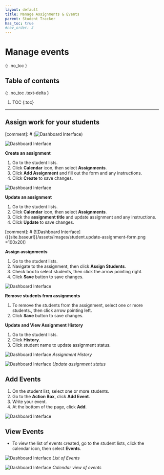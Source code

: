 ```yaml
---
layout: default
title: Manage Assignments & Events
parent: Student Tracker
has_toc: true
#nav_order: 3
---
```


# Manage events

{: .no_toc }

## Table of contents
{: .no_toc .text-delta }

1. TOC
{:toc}

---

## Assign work for your students

[comment]: # (![Dashboard Interface]({{site.baseurl}}/assets/images/student.event-assignments.png))

![Dashboard Interface]({{site.baseurl}}/assets/images/student.assignment-list.png)

**Create an assignment**
1. Go to the student lists.
2. Click **Calendar** icon, then select **Assignments**.
3. Click **Add Assignment** and fill out the form and any instructions.
4. Click **Create** to save changes.

![Dashboard Interface]({{site.baseurl}}/assets/images/student.create-assignment-form.png)

**Update an assignment**
1. Go to the student lists.
2. Click **Calendar** icon, then select **Assignments**.
3. Click the **assignment title** and update assignment and any instructions.
4. Click **Update** to save changes.

[comment]: # (![Dashboard Interface]({{site.baseurl}}/assets/images/student.update-assignment-form.png =100x20))

**Assign assignments**
1. Go to the student lists.
2. Navigate to the assignment, then click **Assign Students**.
3. Check box to select students, then click the arrow pointing right.
4. Click **Save** button to save changes.

![Dashboard Interface]({{site.baseurl}}/assets/images/student.assign-assignment-form.png)

**Remove students from assignments**
1. To remove the students from the assignment, select one or more students., then click arrow pointing left.
2. Click **Save** button to save changes.


**Update and View Assignment History**
1. Go to the student lists.
2. Click **History**.
3. Click student name to update assignment status.

![Dashboard Interface]({{site.baseurl}}/assets/images/student.assignment-history.png)
*Assignment History*

![Dashboard Interface]({{site.baseurl}}/assets/images/student.assignment-update-status.png)
*Update assignment status*

## Add Events
1. On the student list, select one or more students.
2. Go to the **Action Box**, click **Add Event**.
3. Write your event.
4. At the bottom of the page, click **Add**.

![Dashboard Interface]({{site.baseurl}}/assets/images/student.add-event-form.png)

## View Events
* To view the list of events created, go to the student lists, click the calendar icon, then select **Events**.

![Dashboard Interface]({{site.baseurl}}/assets/images/student.events-list.png)
*List of Events*

![Dashboard Interface]({{site.baseurl}}/assets/images/student.events-calendar-view.png)
*Calendar view of events*
